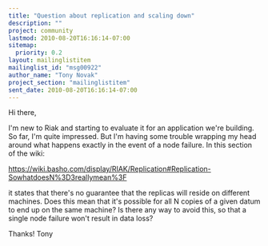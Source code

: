 ```yaml
---
title: "Question about replication and scaling down"
description: ""
project: community
lastmod: 2010-08-20T16:16:14-07:00
sitemap:
  priority: 0.2
layout: mailinglistitem
mailinglist_id: "msg00922"
author_name: "Tony Novak"
project_section: "mailinglistitem"
sent_date: 2010-08-20T16:16:14-07:00
---
```



Hi there,

I'm new to Riak and starting to evaluate it for an application we're
building. So far, I'm quite impressed. But I'm having some trouble
wrapping my head around what happens exactly in the event of a node failure.
 In this section of the wiki:

https://wiki.basho.com/display/RIAK/Replication#Replication-SowhatdoesN%3D3reallymean%3F

it states that there's no guarantee that the replicas will reside on
different machines. Does this mean that it's possible for all N copies of a
given datum to end up on the same machine? Is there any way to avoid this,
so that a single node failure won't result in data loss?

Thanks!
Tony
